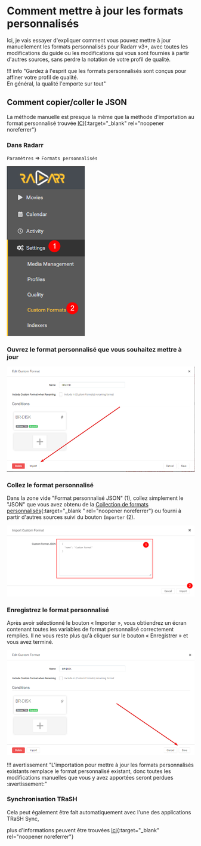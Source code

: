 # Comment mettre à jour les formats personnalisés

Ici, je vais essayer d'expliquer comment vous pouvez mettre à jour manuellement les formats personnalisés pour Radarr v3+, avec toutes les modifications du guide ou les modifications qui vous sont fournies à partir d'autres sources, sans perdre la notation de votre profil de qualité.

!!! info "Gardez à l'esprit que les formats personnalisés sont conçus pour affiner votre profil de qualité.<br>En général, la qualité l'emporte sur tout"

## Comment copier/coller le JSON

La méthode manuelle est presque la même que la méthode d'importation au format personnalisé trouvée [ICI](/Radarr/Radarr-import-custom-formats/){:target="_blank" rel="noopener noreferrer"}

### Dans Radarr

`Paramètres` => `Formats personnalisés`

![cf-settings-cf](images/cf-settings-cf.png)

### Ouvrez le format personnalisé que vous souhaitez mettre à jour

![!Importer pour mettre à jour](images/cf-import-to-update.png)

### Collez le format personnalisé

Dans la zone vide "Format personnalisé JSON" (1), collez simplement le "JSON" que vous avez obtenu de la [Collection de formats personnalisés](/Radarr/Radarr-collection-of-custom-formats/){:target="_blank " rel="noopener noreferrer"} ou fourni à partir d'autres sources suivi du bouton `Importer` (2).

![cf-import-cf](images/cf-import-cf.png)

### Enregistrez le format personnalisé

Après avoir sélectionné le bouton « Importer », vous obtiendrez un écran contenant toutes les variables de format personnalisé correctement remplies. Il ne vous reste plus qu'à cliquer sur le bouton « Enregistrer » et vous avez terminé.

![cf-import-done](images/cf-import-done.png)

!!! avertissement "L'importation pour mettre à jour les formats personnalisés existants remplace le format personnalisé existant, donc toutes les modifications manuelles que vous y avez apportées seront perdues :avertissement:"

### Synchronisation TRaSH

Cela peut également être fait automatiquement avec l'une des applications TRaSH Sync,

plus d'informations peuvent être trouvées [Ici](/Guide-Sync/){:target="_blank" rel="noopener noreferrer"}

